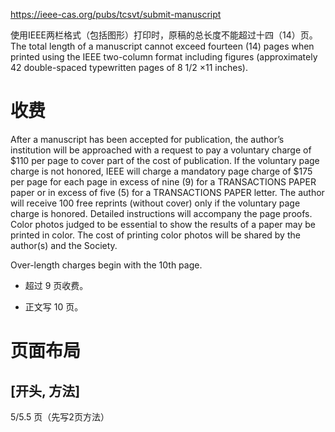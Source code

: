 https://ieee-cas.org/pubs/tcsvt/submit-manuscript

使用IEEE两栏格式（包括图形）打印时，原稿的总长度不能超过十四（14）页。The total length of a manuscript cannot exceed fourteen (14) pages when printed using the IEEE two-column format including figures (approximately 42 double-spaced typewritten pages of 8 1/2 ×11 inches).

# 收费

After a manuscript has been accepted for publication, the author’s institution will be approached with a request to pay a voluntary charge of $110 per page to cover part of the cost of publication. If the voluntary page charge is not honored, IEEE will charge a mandatory page charge of $175 per page for each page in excess of nine (9) for a TRANSACTIONS PAPER paper or in excess of five (5) for a TRANSACTIONS PAPER letter. The author will receive 100 free reprints (without cover) only if the voluntary page charge is honored. Detailed instructions will accompany the page proofs. Color photos judged to be essential to show the results of a paper may be printed in color. The cost of printing color photos will be shared by the author(s) and the Society.

Over-length charges begin with the 10th page.

- 超过 9 页收费。

- 正文写 10 页。

# 页面布局

## [开头, 方法]

5/5.5 页（先写2页方法）